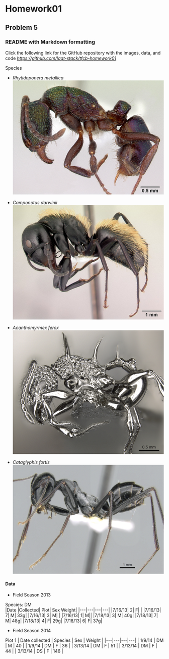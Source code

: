 # Homework01

## Problem 5

### README with Markdown formatting

Click the following link for the GitHub repository with the images, data, and code
_https://github.com/laat-stack/tfcb-homework01_

Species
- *Rhytidoponera metallica*
![casent0172345](https://github.com/laat-stack/tfcb-homework01/blob/main/images/casent0172345_rhytidoponera_metallica.jpg)

- *Camponotus darwinii*
![casent0191696](https://github.com/laat-stack/tfcb-homework01/blob/main/images/casent0191696_camponotus_darwinii.jpg)

- *Acanthomyrmex ferox*
![casent0901788](https://github.com/laat-stack/tfcb-homework01/blob/main/images/casent0901788_p_1_high_acanthomyrmex_ferox.jpg)

- *Cataglyphis fortis*
![casent0906296](images/casent0906296_p_1_high_cataglyphis_fortis.jpg)

#### Data 
- Field Season 2013

Species: DM			
|Date |Collected|	Plot|	Sex	Weight|
|---|---|---|---|
|7/16/13|	2|	F|	|
|7/16/13|	7|	M|	33g|
|7/16/13|	3|	M|	|
|7/16/13|	1|	M||	
|7/18/13|	3|	M|	40g|
|7/18/13|	7|	M|	48g|
|7/18/13|	4|	F|	29g|
|7/18/13|	6|	F|	37g|

- Field Season 2014

Plot 1
| Date collected | Species | Sex | Weight |
|---|---|---|---|
| 1/9/14	| DM | M | 40 |
| 1/9/14	| DM | F | 36 |
| 3/13/14 | DM | F | 51 |
| 3/13/14 | DM | F | 44 |
| 3/13/14 | DS | F | 146 |
